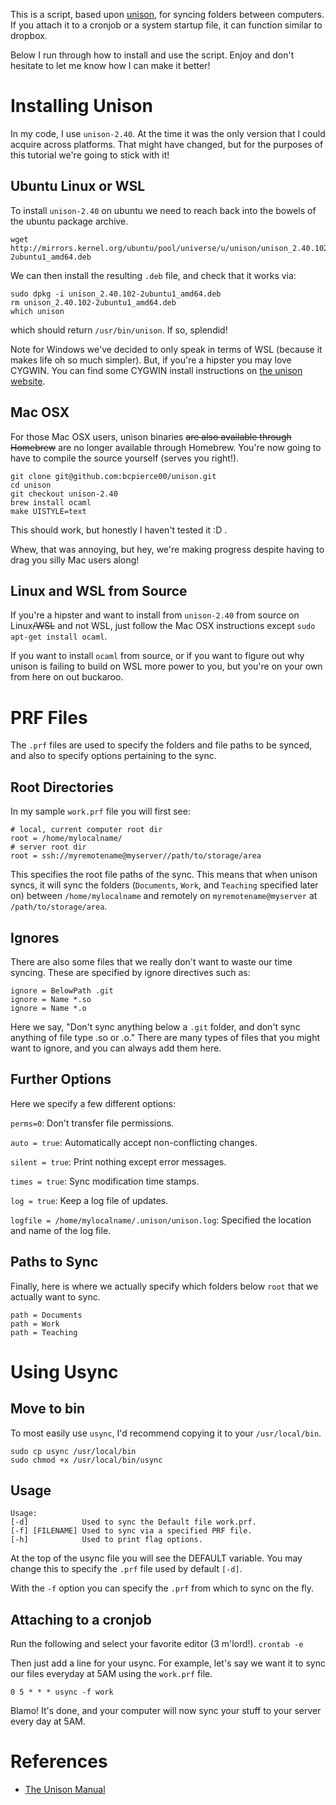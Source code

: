 This is a script, based upon
[unison](https://www.cis.upenn.edu/~bcpierce/unison/), for syncing folders
between computers. If you attach it to a cronjob or a system startup file, it
can function similar to dropbox.

Below I run through how to install and use the script. Enjoy and don't hesitate
to let me know how I can make it better!

# Installing Unison

In my code, I use `unison-2.40`. At the time it was the only version that I could
acquire across platforms. That might have changed, but for the purposes of this
tutorial we're going to stick with it!

## Ubuntu Linux or WSL

To install `unison-2.40` on ubuntu we need to reach back into the bowels of the
ubuntu package archive.
```
wget http://mirrors.kernel.org/ubuntu/pool/universe/u/unison/unison_2.40.102-2ubuntu1_amd64.deb
```
We can then install the resulting `.deb` file, and check that it works via:
```
sudo dpkg -i unison_2.40.102-2ubuntu1_amd64.deb
rm unison_2.40.102-2ubuntu1_amd64.deb
which unison
```
which should return `/usr/bin/unison`. If so, splendid!

Note for Windows we've decided to only speak in terms of WSL (because it makes
life oh so much simpler). But, if you're a hipster you may love CYGWIN. You
can find some CYGWIN install instructions on
[the unison website](https://www.cis.upenn.edu/~bcpierce/unison/download.html).

## Mac OSX

For those Mac OSX users, unison binaries ~~are also available through Homebrew~~
are no longer available through Homebrew. You're now going to have to compile
the source yourself (serves you right!).
```
git clone git@github.com:bcpierce00/unison.git
cd unison
git checkout unison-2.40
brew install ocaml
make UISTYLE=text
```
This should work, but honestly I haven't tested it :D .

Whew, that was annoying, but hey, we're making progress despite having to drag
you silly Mac users along!

## Linux and WSL from Source

If you're a hipster and want to install from `unison-2.40` from source on
Linux~~/WSL~~ and not WSL, just follow the Mac OSX instructions except
`sudo apt-get install ocaml`.

If you want to install `ocaml` from source, or if you want to figure out why
unison is failing to build on WSL more power to you, but you're on your own from
here on out buckaroo.

# PRF Files

The `.prf` files are used to specify the folders and file paths to be synced,
and also to specify options pertaining to the sync.

## Root Directories

In my sample `work.prf` file you will first see:
```
# local, current computer root dir
root = /home/mylocalname/
# server root dir
root = ssh://myremotename@myserver//path/to/storage/area
```
This specifies the root file paths of the sync. This means that when unison
syncs, it will sync the folders (`Documents`, `Work`, and `Teaching`
specified later on) between `/home/mylocalname` and remotely on
`myremotename@myserver` at `/path/to/storage/area`.

## Ignores

There are also some files that we really don't want to waste our time syncing.
These are specified by ignore directives such as:
```
ignore = BelowPath .git
ignore = Name *.so
ignore = Name *.o
```
Here we say, "Don't sync anything below a `.git` folder, and don't sync
anything of file type .so or .o." There are many types of files that you might
want to ignore, and you can always add them here.

## Further Options

Here we specify a few different options:

`perms=0`: Don't transfer file permissions.

`auto = true`: Automatically accept non-conflicting changes.

`silent = true`: Print nothing except error messages.

`times = true`: Sync modification time stamps.

`log = true`: Keep a log file of updates.

`logfile = /home/mylocalname/.unison/unison.log`: Specified the location and
name of the log file.

## Paths to Sync

Finally, here is where we actually specify which folders below `root` that we
actually want to sync.
```
path = Documents
path = Work
path = Teaching
```

# Using Usync

## Move to bin

To most easily use `usync`, I'd recommend copying it to your `/usr/local/bin`.
```
sudo cp usync /usr/local/bin
sudo chmod +x /usr/local/bin/usync
```

## Usage

```
Usage:
[-d]            Used to sync the Default file work.prf.
[-f] [FILENAME] Used to sync via a specified PRF file.
[-h]            Used to print flag options.
```

At the top of the usync file you will see the DEFAULT variable. You may change
this to specify the `.prf` file used by default `[-d]`.

With the `-f` option you can specify the `.prf` from which to sync on the
fly.

## Attaching to a cronjob

Run the following and select your favorite editor (3 m'lord!).
`crontab -e`

Then just add a line for your usync. For example, let's say we want it to sync
our files everyday at 5AM using the `work.prf` file.
```
0 5 * * * usync -f work
```
Blamo! It's done, and your computer will now sync your stuff to your server
every day at 5AM.

# References
- [The Unison Manual](http://www.cis.upenn.edu/~bcpierce/unison/download/releases/stable/unison-manual.html)
